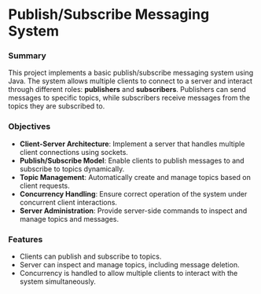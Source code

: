 # Publish/Subscribe Messaging System

### Summary

This project implements a basic publish/subscribe messaging system using Java. The system allows multiple clients to connect to a server and interact through different roles: **publishers** and **subscribers**. Publishers can send messages to specific topics, while subscribers receive messages from the topics they are subscribed to.

### Objectives

- **Client-Server Architecture**: Implement a server that handles multiple client connections using sockets.
- **Publish/Subscribe Model**: Enable clients to publish messages to and subscribe to topics dynamically.
- **Topic Management**: Automatically create and manage topics based on client requests.
- **Concurrency Handling**: Ensure correct operation of the system under concurrent client interactions.
- **Server Administration**: Provide server-side commands to inspect and manage topics and messages.

### Features

- Clients can publish and subscribe to topics.
- Server can inspect and manage topics, including message deletion.
- Concurrency is handled to allow multiple clients to interact with the system simultaneously.